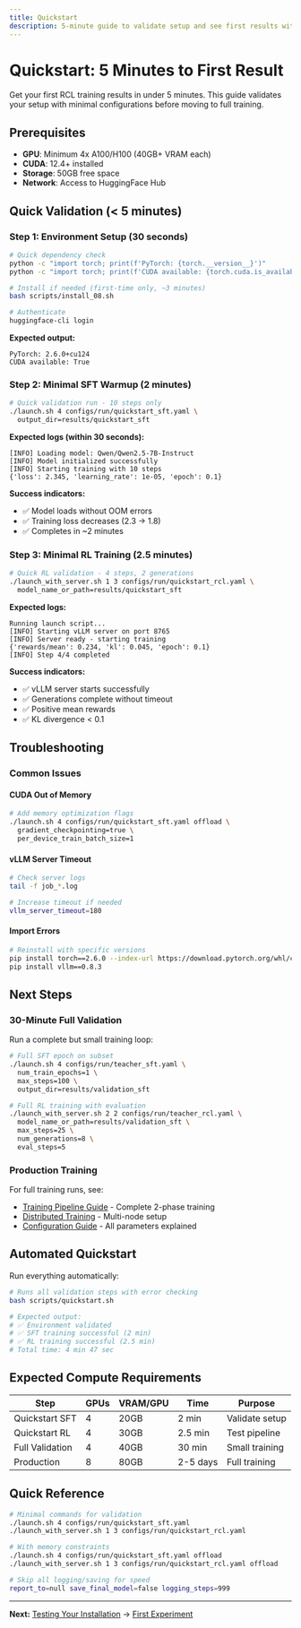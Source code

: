 ```yaml
---
title: Quickstart
description: 5-minute guide to validate setup and see first results with RCL training.
---
```


# Quickstart: 5 Minutes to First Result

Get your first RCL training results in under 5 minutes. This guide validates your setup with minimal configurations before moving to full training.

## Prerequisites

- **GPU**: Minimum 4x A100/H100 (40GB+ VRAM each)
- **CUDA**: 12.4+ installed
- **Storage**: 50GB free space
- **Network**: Access to HuggingFace Hub

## Quick Validation (< 5 minutes)

### Step 1: Environment Setup (30 seconds)

```bash
# Quick dependency check
python -c "import torch; print(f'PyTorch: {torch.__version__}')"
python -c "import torch; print(f'CUDA available: {torch.cuda.is_available()}')"

# Install if needed (first-time only, ~3 minutes)
bash scripts/install_08.sh

# Authenticate
huggingface-cli login
```

**Expected output:**
```
PyTorch: 2.6.0+cu124
CUDA available: True
```

### Step 2: Minimal SFT Warmup (2 minutes)

```bash
# Quick validation run - 10 steps only
./launch.sh 4 configs/run/quickstart_sft.yaml \
  output_dir=results/quickstart_sft
```

**Expected logs (within 30 seconds):**
```
[INFO] Loading model: Qwen/Qwen2.5-7B-Instruct
[INFO] Model initialized successfully
[INFO] Starting training with 10 steps
{'loss': 2.345, 'learning_rate': 1e-05, 'epoch': 0.1}
```

**Success indicators:**
- ✅ Model loads without OOM errors
- ✅ Training loss decreases (2.3 → 1.8)
- ✅ Completes in ~2 minutes

### Step 3: Minimal RL Training (2.5 minutes)

```bash
# Quick RL validation - 4 steps, 2 generations
./launch_with_server.sh 1 3 configs/run/quickstart_rcl.yaml \
  model_name_or_path=results/quickstart_sft
```

**Expected logs:**
```
Running launch script...
[INFO] Starting vLLM server on port 8765
[INFO] Server ready - starting training
{'rewards/mean': 0.234, 'kl': 0.045, 'epoch': 0.1}
[INFO] Step 4/4 completed
```

**Success indicators:**
- ✅ vLLM server starts successfully
- ✅ Generations complete without timeout
- ✅ Positive mean rewards
- ✅ KL divergence < 0.1

## Troubleshooting

### Common Issues

#### CUDA Out of Memory
```bash
# Add memory optimization flags
./launch.sh 4 configs/run/quickstart_sft.yaml offload \
  gradient_checkpointing=true \
  per_device_train_batch_size=1
```

#### vLLM Server Timeout
```bash
# Check server logs
tail -f job_*.log

# Increase timeout if needed
vllm_server_timeout=180
```

#### Import Errors
```bash
# Reinstall with specific versions
pip install torch==2.6.0 --index-url https://download.pytorch.org/whl/cu124
pip install vllm==0.8.3
```

## Next Steps

### 30-Minute Full Validation

Run a complete but small training loop:

```bash
# Full SFT epoch on subset
./launch.sh 4 configs/run/teacher_sft.yaml \
  num_train_epochs=1 \
  max_steps=100 \
  output_dir=results/validation_sft

# Full RL training with evaluation
./launch_with_server.sh 2 2 configs/run/teacher_rcl.yaml \
  model_name_or_path=results/validation_sft \
  max_steps=25 \
  num_generations=8 \
  eval_steps=5
```

### Production Training

For full training runs, see:
- [Training Pipeline Guide](training-pipeline.md) - Complete 2-phase training
- [Distributed Training](../guides/distributed-training.md) - Multi-node setup
- [Configuration Guide](../guides/configuration.md) - All parameters explained

## Automated Quickstart

Run everything automatically:

```bash
# Runs all validation steps with error checking
bash scripts/quickstart.sh

# Expected output:
# ✅ Environment validated
# ✅ SFT training successful (2 min)
# ✅ RL training successful (2.5 min)
# Total time: 4 min 47 sec
```

## Expected Compute Requirements

| Step | GPUs | VRAM/GPU | Time | Purpose |
|------|------|----------|------|---------|
| Quickstart SFT | 4 | 20GB | 2 min | Validate setup |
| Quickstart RL | 4 | 30GB | 2.5 min | Test pipeline |
| Full Validation | 4 | 40GB | 30 min | Small training |
| Production | 8 | 80GB | 2-5 days | Full training |

## Quick Reference

```bash
# Minimal commands for validation
./launch.sh 4 configs/run/quickstart_sft.yaml
./launch_with_server.sh 1 3 configs/run/quickstart_rcl.yaml

# With memory constraints
./launch.sh 4 configs/run/quickstart_sft.yaml offload
./launch_with_server.sh 1 3 configs/run/quickstart_rcl.yaml offload

# Skip all logging/saving for speed
report_to=null save_final_model=false logging_steps=999
```

---

**Next:** [Testing Your Installation](testing-installation.md) → [First Experiment](first-experiment.md)

